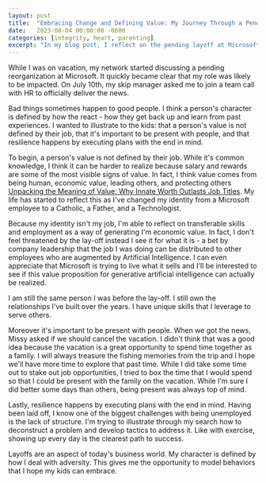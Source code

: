 ```yaml
---
layout: post
title:  "Embracing Change and Defining Value: My Journey Through a Pending Layoff"
date:   2023-08-04 00:00:00 -0600
categories: [integrity, heart, parenting]
excerpt: "In my blog post, I reflect on the pending layoff at Microsoft and stress the importance of realizing that my value is not solely tied to my job. I share how I've embraced change, explored transferable skills, and maintained resilience during this challenging time. Being present with my family and executing plans with a positive mindset have helped me grow and set an example for my children."
---
```

While I was on vacation, my network started discussing a pending reorganization at Microsoft.  It quickly became clear that my role was likely to be impacted.  On July 10th, my skip manager asked me to join a team call with HR to officially deliver the news.  

Bad things sometimes happen to good people.  I think a person's character is defined by how the react - how they get back up and learn from past experiences.  I wanted to illustrate to the kids: that a person's value is not defined by their job, that it's important to be present with people, and that resilience happens by executing plans with the end in mind. 

To begin, a person's value is not defined by their job.  While it's common knowledge, I think it can be harder to realize because salary and rewards are some of the most visible signs of value.   In fact, I think value comes from being human, economic value, leading others, and protecting others [Unpacking the Meaning of Value: Why Innate Worth Outlasts Job Titles](https://blog.avisuj.com/integrity/heart/legacy/parenting/Unpacking-the-Meaning-of-Value-Why-Innate-Worth-Outlasts-Job-Titles/).  My life has started to reflect this as I've changed my identity from a Microsoft employee to a Catholic, a Father, and a Technologist.  

Because my identity isn't my job, I'm able to reflect on transferable skills and employment as a way of generating I'm economic value.  In fact, I don't feel threatened by the lay-off instead I see it for what it is - a bet by company leadership that the job I was doing can be distributed to other employees who are augmented by Artificial Intelligence.  I can even appreciate that Microsoft is trying to live what it sells and I'll be interested to see if this value proposition for generative artificial intelligence can actually be realized.  

I am still the same person I was before the lay-off.  I still own the relationships I've built over the years.  I have unique skills that I leverage to serve others.

Moreover it's important to be present with people.  When we got the news, Missy asked if we should cancel the vacation.  I didn't think that was a good idea because the vacation is a great opportunity to spend time together as a family.  I will always treasure the fishing memories from the trip and I hope we'll have more time to explore that past time.  While I did take some time out to stake out job opportunities, I tried to box the time that I would spend so that I could be present with the family on the vacation.  While I'm sure I did better some days than others, being present was always top of mind.

Lastly, resilience happens by executing plans with the end in mind.  Having been laid off, I know one of the biggest challenges with being unemployed is the lack of structure.  I'm trying to illustrate through my search how to deconstruct a problem and develop tactics to address it.  Like with exercise, showing up every day is the clearest path to success.

Layoffs are an aspect of today's business world.  My character is defined by how I deal with adversity.  This gives me the opportunity to model behaviors that I hope my kids can embrace. 
